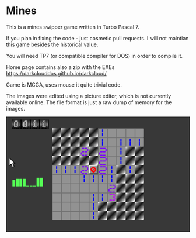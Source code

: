 # Mines

This is a mines swipper game written in Turbo 
Pascal 7. 

If you plan in fixing the code - just cosmetic pull requests. I will not maintian this game besides the historical value. 

You will need TP7 (or compatible compiler for DOS) in order to compile it.

Home page contains also a zip with the EXEs
https://darkclouddos.github.io/darkcloud/

Game is MCGA, uses mouse it quite trivial code.

The images were edited using a picture editor, 
which is not currently available online. The 
file format is just a raw dump of memory for 
the images.

![](mines.png?raw=true)
